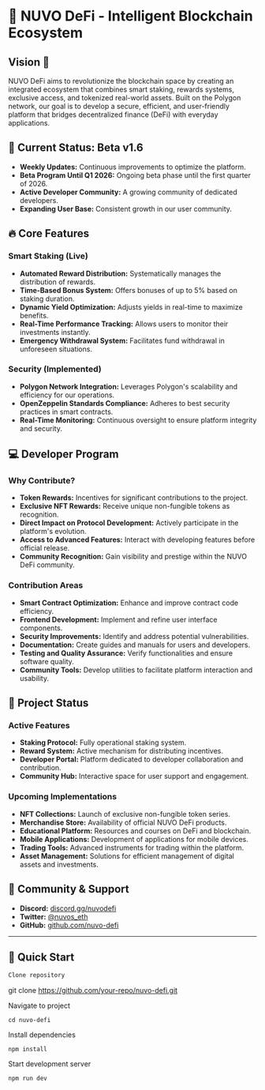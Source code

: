   # 🌟 NUVO DeFi - Intelligent Blockchain Ecosystem

## Vision 🎯

NUVO DeFi aims to revolutionize the blockchain space by creating an integrated ecosystem that combines smart staking, rewards systems, exclusive access, and tokenized real-world assets. Built on the Polygon network, our goal is to develop a secure, efficient, and user-friendly platform that bridges decentralized finance (DeFi) with everyday applications.

## 🚀 Current Status: Beta v1.6

- **Weekly Updates:** Continuous improvements to optimize the platform.
- **Beta Program Until Q1 2026:** Ongoing beta phase until the first quarter of 2026.
- **Active Developer Community:** A growing community of dedicated developers.
- **Expanding User Base:** Consistent growth in our user community.

## 🔥 Core Features

### Smart Staking (Live)

- **Automated Reward Distribution:** Systematically manages the distribution of rewards.
- **Time-Based Bonus System:** Offers bonuses of up to 5% based on staking duration.
- **Dynamic Yield Optimization:** Adjusts yields in real-time to maximize benefits.
- **Real-Time Performance Tracking:** Allows users to monitor their investments instantly.
- **Emergency Withdrawal System:** Facilitates fund withdrawal in unforeseen situations.

### Security (Implemented)

- **Polygon Network Integration:** Leverages Polygon's scalability and efficiency for our operations.
- **OpenZeppelin Standards Compliance:** Adheres to best security practices in smart contracts.
- **Real-Time Monitoring:** Continuous oversight to ensure platform integrity and security.

## 💻 Developer Program

### Why Contribute?

- **Token Rewards:** Incentives for significant contributions to the project.
- **Exclusive NFT Rewards:** Receive unique non-fungible tokens as recognition.
- **Direct Impact on Protocol Development:** Actively participate in the platform's evolution.
- **Access to Advanced Features:** Interact with developing features before official release.
- **Community Recognition:** Gain visibility and prestige within the NUVO DeFi community.

### Contribution Areas

- **Smart Contract Optimization:** Enhance and improve contract code efficiency.
- **Frontend Development:** Implement and refine user interface components.
- **Security Improvements:** Identify and address potential vulnerabilities.
- **Documentation:** Create guides and manuals for users and developers.
- **Testing and Quality Assurance:** Verify functionalities and ensure software quality.
- **Community Tools:** Develop utilities to facilitate platform interaction and usability.

## 🚀 Project Status

### Active Features

- **Staking Protocol:** Fully operational staking system.
- **Reward System:** Active mechanism for distributing incentives.
- **Developer Portal:** Platform dedicated to developer collaboration and contribution.
- **Community Hub:** Interactive space for user support and engagement.

### Upcoming Implementations

- **NFT Collections:** Launch of exclusive non-fungible token series.
- **Merchandise Store:** Availability of official NUVO DeFi products.
- **Educational Platform:** Resources and courses on DeFi and blockchain.
- **Mobile Applications:** Development of applications for mobile devices.
- **Trading Tools:** Advanced instruments for trading within the platform.
- **Asset Management:** Solutions for efficient management of digital assets and investments.

## 🤝 Community & Support

- **Discord:** [discord.gg/nuvodefi](https://discord.gg/ee5uZXej)
- **Twitter:** [@nuvos_eth](https://x.com/nuvos_eth)
- **GitHub:** [github.com/nuvo-defi](https://github.com/nuvo-defi)

---

## 🚀 Quick Start

```bash
Clone repository
```
git clone https://github.com/your-repo/nuvo-defi.git

Navigate to project

```
cd nuvo-defi
```

Install dependencies
```
npm install
```

Start development server
```
npm run dev
```


